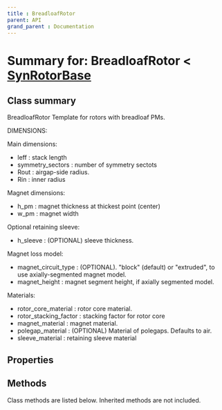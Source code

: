 ```yaml
---
title : BreadloafRotor
parent: API
grand_parent : Documentation
---
```

# Summary for: **BreadloafRotor**  < [SynRotorBase](SynRotorBase.html)

## Class summary

BreadloafRotor Template for rotors with breadloaf PMs.

DIMENSIONS:

Main dimensions:
* leff : stack length
* symmetry_sectors : number of symmetry sectots
* Rout : airgap-side radius.
* Rin : inner radius

Magnet dimensions:
* h_pm : magnet thickness at thickest point (center)
* w_pm : magnet width

Optional retaining sleeve:
* h_sleeve : (OPTIONAL) sleeve thickness.

Magnet loss model:
* magnet_circuit_type : (OPTIONAL). "block" (default) or
"extruded", to use axially-segmented magnet model.
* magnet_height : magnet segment height, if axially segmented
model.

Materials:
* rotor_core_material : rotor core material.
* rotor_stacking_factor : stacking factor for rotor core
* magnet_material : magnet material.
* polegap_material : (OPTIONAL) Material of polegaps. Defaults to
air.
* sleeve_material : retaining sleeve material

## Properties


## Methods

Class methods are listed below. Inherited methods are not included.


